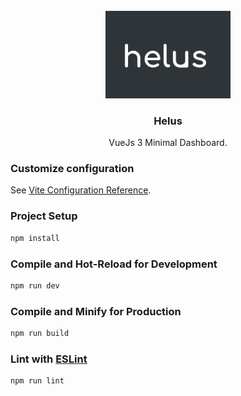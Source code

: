 <br/>
<br/>
<br/>
<p align="center">
    <img alt="Helus Logo" src="/static/logo.png" width="200" />
    <h3 align="center">Helus</h3>
    <p align="center">VueJs 3 Minimal Dashboard.</p>
</p>


### Customize configuration

See [Vite Configuration Reference](https://vitejs.dev/config/).

### Project Setup

```sh
npm install
```

### Compile and Hot-Reload for Development

```sh
npm run dev
```

### Compile and Minify for Production

```sh
npm run build
```

### Lint with [ESLint](https://eslint.org/)

```sh
npm run lint
```
